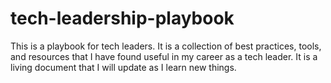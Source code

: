 # tech-leadership-playbook

This is a playbook for tech leaders. It is a collection of best practices, tools, and resources that I have found useful in my career as a tech leader. It is a living document that I will update as I learn new things.